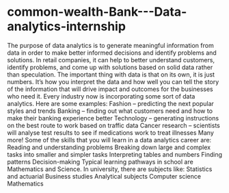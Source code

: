 # common-wealth-Bank---Data-analytics-internship
The purpose of data analytics is to generate meaningful information from data in order to make better informed decisions and identify problems and solutions.  In retail companies, it can help to better understand customers, identify problems, and come up with solutions based on solid data rather than speculation.   The important thing with data is that on its own, it is just numbers. It’s how you interpret the data and how well you can tell the story of the information that will drive impact and outcomes for the businesses who need it.  Every industry now is incorporating some sort of data analytics. Here are some examples:  Fashion – predicting the next popular styles and trends Banking – finding out what customers need and how to make their banking experience better Technology – generating instructions on the best route to work based on traffic data Cancer research – scientists will analyse test results to see if medications work to treat illnesses Many more!  Some of the skills that you will learn in a data analytics career are:  Reading and understanding problems Breaking down large and complex tasks into smaller and simpler tasks Interpreting tables and numbers Finding patterns Decision-making  Typical learning pathways in school are Mathematics and Science. In university, there are subjects like:  Statistics and actuarial Business studies Analytical subjects Computer science Mathematics
